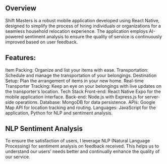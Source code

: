 ## Overview
Shift Masters is a robust mobile application developed using React Native, designed to simplify the process of hiring individuals or organizations for a seamless household relocation experience. The application employs AI-powered sentiment analysis to ensure the quality of service is continuously improved based on user feedback.

## Features:
Item Packing: Organize and list your items with ease.
Transportation: Schedule and manage the transportation of your belongings.
Destination Setup: Plan the arrangement of items in your new home.
Real-time Transporter Tracking: Keep an eye on your belongings with live updates on the transporter's location.
Tech Stack
Front-end: React Native Expo for the mobile application interface.
Back-end: Node.js with Express.js for server-side operations.
Database: MongoDB for data persistence.
APIs: Google Map API for location tracking and routing.
Languages: JavaScript for the application, Python for NLP and sentiment analysis.
## NLP Sentiment Analysis
To ensure the satisfaction of users, I leverage NLP (Natural Language Processing) for sentiment analysis on feedback received. This helps us to understand our users' needs better and continually enhance the quality of our service.
